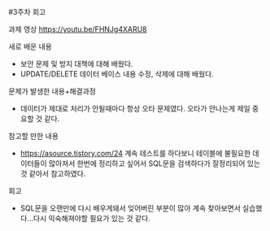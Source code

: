 #3주차 회고

과제 영상
https://youtu.be/FHNJg4XARU8

새로 배운 내용
- 보안 문제 및 방지 대책에 대해 배웠다.
- UPDATE/DELETE 데이터 베이스 내용 수정, 삭제에 대해 배웠다.


문제가 발생한 내용+해결과정
- 데이터가 제대로 처리가 안될때마다 항상 오타 문제였다. 오타가 안나는게 제일 중요할 것 같다.

참고할 만한 내용
- https://asource.tistory.com/24 계속 테스트를 하다보니 테이블에 불필요한 데이터들이 많아져서 한번에 정리하고 싶어서 SQL문을 검색하다가 잘정리되어 있는 것 같아서 참고하였다.

회고
- SQL문을 오랜만에 다시 배우게돼서 잊어버린 부분이 많아 계속 찾아보면서 실습했다...다시 익숙해져야할 필요가 있는 것 같다.

